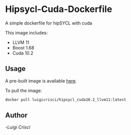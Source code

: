 # Hipsycl-Cuda-Dockerfile
A simple dockerfile for hipSYCL with cuda

This image includes:
- LLVM 11
- Boost 1.68
- Cuda 10.2

## Usage
A pre-built image is available [here](https://hub.docker.com/r/luigicrisci/hipsycl_cuda10.2_llvm11).

To pull the image:
```bash
docker pull luigicrisci/hipsycl_cuda10.2_llvm11:latest
```

## Author
-*Luigi Crisci*
